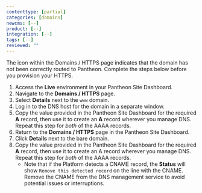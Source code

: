```yaml
---
contenttype: [partial]
categories: [domains]
newcms: [--]
product: [--]
integration: [--]
tags: [--]
reviewed: ""
---
```


The <span class="glyphicons glyphicons-alert text-warning"></span> icon within the Domains / HTTPS page indicates that the domain has not been correctly routed to Pantheon. Complete the steps below before you provision your HTTPS.

1. Access the **<span class="glyphicons glyphicons-cardio"></span> Live** environment in your Pantheon Site Dashboard.
1. Navigate to the **<span class="glyphicons glyphicons-global"></span> Domains / HTTPS** page.
1. Select **Details** next to the `www` domain.
1. Log in to the DNS host for the domain in a separate window. 
1. Copy the value provided in the Pantheon Site Dashboard for the required **A** record, then use it to create an **A** record wherever you manage DNS. Repeat this step for <i>both</i> of the AAAA records.
1. Return to the **<span class="glyphicons glyphicons-global"></span> Domains / HTTPS** page in the Pantheon Site Dashboard.
1. Click **Details** next to the bare domain.
1. Copy the value provided in the Pantheon Site Dashboard for the required **A** record, then use it to create an A record wherever you manage DNS. Repeat this step for <i>both</i> of the AAAA records.
   - Note that if the Platform detects a CNAME record, the **Status** will show `Remove this detected record` on the line with the CNAME. Remove the CNAME from the DNS management service to avoid potential issues or interruptions.
